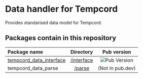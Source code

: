 # Data handler for Tempcord

Provides standarised data model for Tempcord.

## Packages contain in this repository

|Package name|Directory|Pub version|
|:---|:---:|:---:|
|[tempcord_data_interface](https://pub.dev/packages/tempcord_data_interface)|[/interface](./interface/)|![Pub Version](https://img.shields.io/pub/v/tempcord_data_interface?style=flat-square)|
|tempcord_data_parse|[/parse](./parse/)|(Not in pub.dev)|
